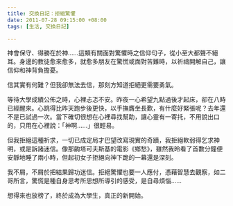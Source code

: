```yaml
---
title: 交換日記：拒絕驚懼
date: 2011-07-28 09:15:00 +08:00
tags: [生活, 交換日記]

---
```


神會保守、得勝在於神……這類有關面對驚懼時之信仰句子，從小至大都聲不絕耳。身邊的教徒愈來愈多，就愈多朋友在驚慌或面對苦難時，以祈禱開解自己，讓信仰和神背負擔憂。  
  
信其實有何難？但我卻無法去信，那刻方知道拒絕更需要勇氣。  
  
等待大學成績公佈之時，心裡忐忑不安。昨夜一心希望九點過後才起床，卻在八時已經醒來。心跳得比昨天跑步後更快，以手撫膺坐長歎，有什麼好緊張呢？去年還不是已試過一次。當下確切很想在心裡尋找幫助，讓心靈有一寄托，不用說出口的，只用在心裡說：「神啊……」很輕易。  
  
但我拒絕這種祈求，一切已成定局才巴望改寫現實的奇蹟，我拒絕軟弱得乞求神明，或是訴諸迷信。像那齣塔可夫斯基的電影《鄉愁》，雖然我昤看了首數分鐘便安靜地睡了兩小時，但起初女子拒絕向神下跪的一幕還是深刻。  
  
我不屑，不屑於把結果歸功迷信。拒絕驚懼也要一人應付，憑藉智慧去觀察，如二哥所言，驚慌是種自身思考所思想所導引的感受，是自尋煩惱……  
  
想得來也放榜了，終於成為大學生，真正的新開始。
